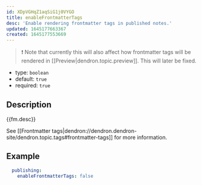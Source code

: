 ```yaml
---
id: XDpVGHqZ1aqSiG1j0VYGO
title: enableFrontmatterTags
desc: 'Enable rendering frontmatter tags in published notes.'
updated: 1645177663367
created: 1645177553669
---
```


> ❗ Note that currently this will also affect how frontmatter tags will be rendered in [[Preview|dendron.topic.preview]]. This will later be fixed.

- type: `boolean`
- default: `true` 
- required: `true`

## Description
{{fm.desc}}

See [[Frontmatter tags|dendron://dendron.dendron-site/dendron.topic.tags#frontmatter-tags]] for more information.

## Example

```yml
  publishing:
    enableFrontmatterTags: false
```
